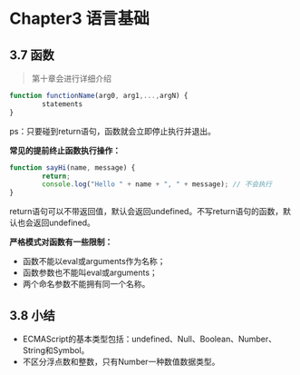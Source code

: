 # Chapter3 语言基础

## 3.7 函数

> 第十章会进行详细介绍

```js
function functionName(arg0, arg1,...,argN) {
		statements
} 
```

ps：只要碰到return语句，函数就会立即停止执行并退出。

**常见的提前终止函数执行操作：**

```js
function sayHi(name, message) {
		return;
		console.log("Hello " + name + ", " + message); // 不会执行
} 
```

return语句可以不带返回值，默认会返回undefined。不写return语句的函数，默认也会返回undefined。

**严格模式对函数有一些限制：**

- 函数不能以eval或arguments作为名称；
- 函数参数也不能叫eval或arguments；
- 两个命名参数不能拥有同一个名称。

## 3.8 小结

- ECMAScript的基本类型包括：undefined、Null、Boolean、Number、String和Symbol。
- 不区分浮点数和整数，只有Number一种数值数据类型。